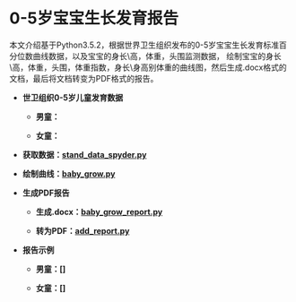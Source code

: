 # 0-5岁宝宝生长发育报告

本文介绍基于Python3.5.2，根据世界卫生组织发布的0-5岁宝宝生长发育标准百分位数曲线数据，以及宝宝的身长\高，体重，头围监测数据，
绘制宝宝的身长\高，体重，头围，体重指数，身长\身高别体重的曲线图，然后生成.docx格式的文档，最后将文档转变为PDF格式的报告。

  + **世卫组织0-5岁儿童发育数据**
  
     + **男童：**
     
     + **女童：**
  

  + **获取数据：[stand_data_spyder.py](https://github.com/Anfany/Python-3-Project-Practice/blob/master/1-Baby_Report/stand_data_spyder.py)**


  + **绘制曲线：[baby_grow.py](https://github.com/Anfany/Python-3-Project-Practice/blob/master/1-Baby_Report/baby_grow_report.py)**
  
  + **生成PDF报告**
  
      + **生成.docx：[baby_grow_report.py](https://github.com/Anfany/Python-3-Project-Practice/blob/master/1-Baby_Report/baby_grow_report.py)**
      
      + **转为PDF：[add_report.py](https://github.com/Anfany/Python-3-Project-Practice/blob/master/1-Baby_Report/add_report.py)**
  

  + **报告示例**
  
      + **男童：[]**
      
      + **女童：[]**
  
      

